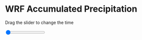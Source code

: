 <h1>WRF Accumulated Precipitation</h1>
<p>Drag the slider to change the time</p>

<div class="slidecontainer">
<input oninput='setImage(this)' class="slider" type="range" min="0" max="37" value="0" step="1" />
<img id='img'/>
</div>

<script>
var img = document.getElementById('img');
var img_array = ['/assets/images/wrf/r_wrfout_d01_2020-07-05_12:00:00.png',
'/assets/images/wrf/r_wrfout_d01_2020-07-05_13:00:00.png',
'/assets/images/wrf/r_wrfout_d01_2020-07-05_14:00:00.png',
'/assets/images/wrf/r_wrfout_d01_2020-07-05_15:00:00.png',
'/assets/images/wrf/r_wrfout_d01_2020-07-05_16:00:00.png',
'/assets/images/wrf/r_wrfout_d01_2020-07-05_17:00:00.png',
'/assets/images/wrf/r_wrfout_d01_2020-07-05_18:00:00.png',
'/assets/images/wrf/r_wrfout_d01_2020-07-05_19:00:00.png',
'/assets/images/wrf/r_wrfout_d01_2020-07-05_20:00:00.png',
'/assets/images/wrf/r_wrfout_d01_2020-07-05_21:00:00.png',
'/assets/images/wrf/r_wrfout_d01_2020-07-05_22:00:00.png',
'/assets/images/wrf/r_wrfout_d01_2020-07-05_23:00:00.png',
'/assets/images/wrf/r_wrfout_d01_2020-07-06_00:00:00.png',
'/assets/images/wrf/r_wrfout_d01_2020-07-06_01:00:00.png',
'/assets/images/wrf/r_wrfout_d01_2020-07-06_02:00:00.png',
'/assets/images/wrf/r_wrfout_d01_2020-07-06_03:00:00.png',
'/assets/images/wrf/r_wrfout_d01_2020-07-06_04:00:00.png',
'/assets/images/wrf/r_wrfout_d01_2020-07-06_05:00:00.png',
'/assets/images/wrf/r_wrfout_d01_2020-07-06_06:00:00.png',
'/assets/images/wrf/r_wrfout_d01_2020-07-06_07:00:00.png',
'/assets/images/wrf/r_wrfout_d01_2020-07-06_08:00:00.png',
'/assets/images/wrf/r_wrfout_d01_2020-07-06_09:00:00.png',
'/assets/images/wrf/r_wrfout_d01_2020-07-06_10:00:00.png',
'/assets/images/wrf/r_wrfout_d01_2020-07-06_11:00:00.png',
'/assets/images/wrf/r_wrfout_d01_2020-07-06_12:00:00.png',
'/assets/images/wrf/r_wrfout_d01_2020-07-06_13:00:00.png',
'/assets/images/wrf/r_wrfout_d01_2020-07-06_14:00:00.png',
'/assets/images/wrf/r_wrfout_d01_2020-07-06_15:00:00.png',
'/assets/images/wrf/r_wrfout_d01_2020-07-06_16:00:00.png',
'/assets/images/wrf/r_wrfout_d01_2020-07-06_17:00:00.png',
'/assets/images/wrf/r_wrfout_d01_2020-07-06_18:00:00.png',
'/assets/images/wrf/r_wrfout_d01_2020-07-06_19:00:00.png',
'/assets/images/wrf/r_wrfout_d01_2020-07-06_20:00:00.png',
'/assets/images/wrf/r_wrfout_d01_2020-07-06_21:00:00.png',
'/assets/images/wrf/r_wrfout_d01_2020-07-06_22:00:00.png',
'/assets/images/wrf/r_wrfout_d01_2020-07-06_23:00:00.png',
'/assets/images/wrf/r_wrfout_d01_2020-07-07_00:00:00.png',];
function setImage(obj)
{
        var value = obj.value;
        img.src = img_array[value];

}
</script>
